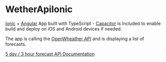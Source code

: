 # WetherApiIonic
[Ionic](https://ionicframework.com/docs) + [Angular](https://angular.io/) App built with TypeScript - [Capacitor](https://capacitor.ionicframework.com/docs/) is included to enable build and deploy
on iOS and Android devices if needed.

The app is calling the [OpenWheather API](https://openweathermap.org/api) and is displaying  a list of forecasts. 

[5 day / 3 hour forecast API Documentation](https://openweathermap.org/forecast5)

